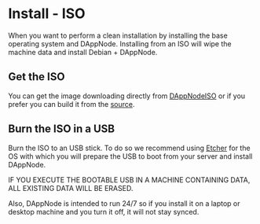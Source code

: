 # Install - ISO

When you want to perform a clean installation by installing the base operating system and DAppNode. Installing from an ISO will wipe the machine data and install Debian + DAppNode.

## Get the ISO

You can get the image downloading directly from [DAppNodeISO](https://github.com/dappnode/DAppNode/releases) or if you prefer you can build it from the [source](https://github.com/dappnode/DAppNode#install-dappnode-with-iso).

## Burn the ISO in a USB

Burn the ISO to an USB stick. To do so we recommend using [Etcher](https://www.balena.io/etcher/) for the OS with which you will prepare the USB to boot from your server and install DAppNode.

IF YOU EXECUTE THE BOOTABLE USB IN A MACHINE CONTAINING DATA, ALL EXISTING DATA WILL BE ERASED.

Also, DAppNode is intended to run 24/7 so if you install it on a laptop or desktop machine and you turn it off, it will not stay synced.
